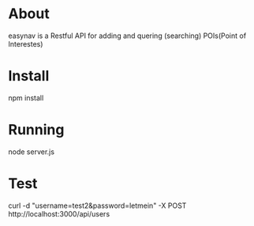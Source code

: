 
# About
easynav is a Restful API for adding and quering (searching) POIs(Point of Interestes)


# Install
npm install

# Running 
node server.js

# Test 
curl -d "username=test2&password=letmein" -X POST http://localhost:3000/api/users
